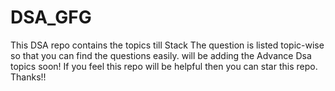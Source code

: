 # DSA_GFG
This DSA repo contains the topics till Stack 
The question is listed topic-wise so that you can find the questions easily.
will be adding the Advance Dsa topics soon!
If you feel this repo will be helpful then you can star this repo.
Thanks!!
